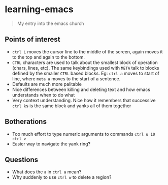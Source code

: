 # learning-emacs
> My entry into the emacs church

## Points of interest

* `ctrl L` moves the cursor line to the middle of the screen, again moves it to the top and again to the bottom.
* `CTRL` characters are used to talk about the smallest block of operation (chars, lines, etc). The same keybindings used with `META` talk to blocks defined by the smaller `CTRL` based blocks. Eg: `ctrl a` moves to start of line, where `meta a` moves to the start of a sentence.
* Defaults are much more palitable
* Nice differences between killing and deleting text and how emacs understands when to do what
* Very context understanding. Nice how it remembers that successive `ctrl k`s is the same block and yanks all of them together

## Botherations

* Too much effort to type numeric arguments to commands `ctrl u 10 ctrl v`
* Easier way to navigate the yank ring?


## Questions

* What does the `a` in `ctrl a` mean? 
* Why suddenly to use `ctrl w` to delete a region? 
